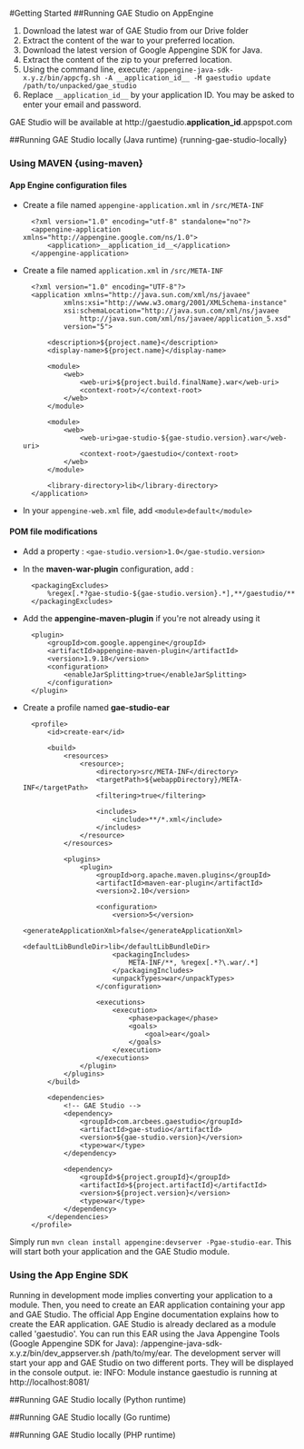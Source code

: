 #Getting Started
##Running GAE Studio on AppEngine
1. Download the latest war of GAE Studio from our Drive folder
2. Extract the content of the war to your preferred location.
3. Download the latest version of Google Appengine SDK for Java.
4. Extract the content of the zip to your preferred location.
5. Using the command line, execute: `/appengine-java-sdk-x.y.z/bin/appcfg.sh -A __application_id__ -M gaestudio update /path/to/unpacked/gae_studio`
6. Replace `__application_id__` by your application ID. You may be asked to enter your email and password.

GAE Studio will be available at http://gaestudio.__application_id__.appspot.com

##Running GAE Studio locally (Java runtime) {running-gae-studio-locally}
### Using MAVEN {using-maven}
#### App Engine configuration files

* Create a file named `appengine-application.xml` in `/src/META-INF`

        <?xml version="1.0" encoding="utf-8" standalone="no"?>
        <appengine-application xmlns="http://appengine.google.com/ns/1.0">
            <application>__application_id__</application>
        </appengine-application>
* Create a file named `application.xml` in `/src/META-INF`

        <?xml version="1.0" encoding="UTF-8"?>
        <application xmlns="http://java.sun.com/xml/ns/javaee"
                xmlns:xsi="http://www.w3.omarg/2001/XMLSchema-instance"
                xsi:schemaLocation="http://java.sun.com/xml/ns/javaee
                    http://java.sun.com/xml/ns/javaee/application_5.xsd"
                version="5">

            <description>${project.name}</description>
            <display-name>${project.name}</display-name>

            <module>
                <web>
                    <web-uri>${project.build.finalName}.war</web-uri>
                    <context-root>/</context-root>
                </web>
            </module>

            <module>
                <web>
                    <web-uri>gae-studio-${gae-studio.version}.war</web-uri>
                    <context-root>/gaestudio</context-root>
                </web>
            </module>

            <library-directory>lib</library-directory>
        </application>

* In your `appengine-web.xml` file, add `<module>default</module>`

#### POM file modifications
* Add a property : `<gae-studio.version>1.0</gae-studio.version>`
* In the **maven-war-plugin** configuration, add :

        <packagingExcludes>
            %regex[.*?gae-studio-${gae-studio.version}.*],**/gaestudio/**
        </packagingExcludes>
* Add the **appengine-maven-plugin** if you're not already using it

        <plugin>
            <groupId>com.google.appengine</groupId>
            <artifactId>appengine-maven-plugin</artifactId>
            <version>1.9.18</version>
            <configuration>
                <enableJarSplitting>true</enableJarSplitting>
            </configuration>
        </plugin>
* Create a profile named **gae-studio-ear**

        <profile>
            <id>create-ear</id>

            <build>
                <resources>
                    <resource>;
                        <directory>src/META-INF</directory>
                        <targetPath>${webappDirectory}/META-INF</targetPath>
                        <filtering>true</filtering>

                        <includes>
                            <include>**/*.xml</include>
                        </includes>
                    </resource>
                </resources>

                <plugins>
                    <plugin>
                        <groupId>org.apache.maven.plugins</groupId>
                        <artifactId>maven-ear-plugin</artifactId>
                        <version>2.10</version>

                        <configuration>
                            <version>5</version>
                            <generateApplicationXml>false</generateApplicationXml>
                            <defaultLibBundleDir>lib</defaultLibBundleDir>
                            <packagingIncludes>
                                META-INF/**, %regex[.*?\.war/.*]
                            </packagingIncludes>
                            <unpackTypes>war</unpackTypes>
                        </configuration>
                        
                        <executions>
                            <execution>
                                <phase>package</phase>
                                <goals>
                                    <goal>ear</goal>
                                </goals>
                            </execution>
                        </executions>
                    </plugin>
                </plugins>
            </build>

            <dependencies>
                <!-- GAE Studio -->
                <dependency>
                    <groupId>com.arcbees.gaestudio</groupId>
                    <artifactId>gae-studio</artifactId>
                    <version>${gae-studio.version}</version>
                    <type>war</type>
                </dependency>

                <dependency>
                    <groupId>${project.groupId}</groupId>
                    <artifactId>${project.artifactId}</artifactId>
                    <version>${project.version}</version>
                    <type>war</type>
                </dependency>
            </dependencies>
        </profile>
Simply run `mvn clean install appengine:devserver -Pgae-studio-ear`. This will start both your application and the GAE Studio module.

### Using the App Engine SDK
Running in development mode implies converting your application to a module. Then, you need to create an EAR
application containing your app and GAE Studio. The official App Engine documentation explains how to create the EAR application.
GAE Studio is already declared as a module called 'gaestudio'.
You can run this EAR using the Java Appengine Tools (Google Appengine SDK for Java): /appengine-java-sdk-x.y.z/bin/dev_appserver.sh /path/to/my/ear.
The development server will start your app and GAE Studio on two different ports. They will be displayed in the
console output. ie: INFO: Module instance gaestudio is running at http://localhost:8081/

##Running GAE Studio locally (Python runtime)

##Running GAE Studio locally (Go runtime)

##Running GAE Studio locally (PHP runtime)
